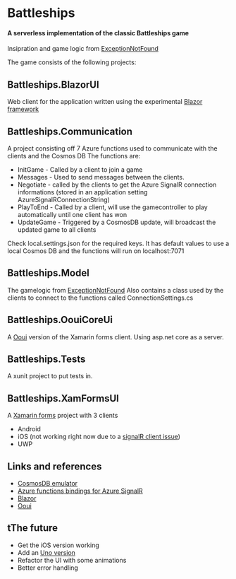 
# Battleships
#### A serverless implementation of the classic Battleships game
Insipration and game logic from [ExceptionNotFound](https://exceptionnotfound.net/modeling-battleship-in-csharp-introduction-and-strategies/)

The game consists of the following projects:
## Battleships.BlazorUI
Web client for the application written using the experimental [Blazor framework](https://blazor.net)
## Battleships.Communication
A project consisting off 7 Azure functions used to communicate with the clients and the Cosmos DB
The functions are:
- InitGame - Called by a client to join a game
- Messages - Used to send messages between the clients. 
- Negotiate - called by the clients to get the Azure SignalR connection informations (stored in an application setting AzureSignalRConnectionString)
- PlayToEnd - Called by a client, will use the gamecontroller to play automatically until one client has won
- UpdateGame - Triggered by a CosmosDB update, will broadcast the updated game to all clients

Check local.settings.json for the required keys.
It has default values to use a local Cosmos DB and the functions will run on localhost:7071

## Battleships.Model
The gamelogic from [ExceptionNotFound](https://exceptionnotfound.net/modeling-battleship-in-csharp-introduction-and-strategies/)
Also contains a class used by the clients to connect to the functions called ConnectionSettings.cs

## Battleships.OouiCoreUi
A [Ooui](https://github.com/praeclarum/ooui) version of the Xamarin forms client. Using asp.net core as a server.

## Battleships.Tests
A xunit project to put tests in.

## Battleships.XamFormsUI
A [Xamarin forms](https://docs.microsoft.com/en-us/xamarin/xamarin-forms/) project with 3 clients
- Android
- iOS (not working right now due to a [signalR client issue](https://github.com/aspnet/SignalR/issues/1886))
- UWP

## Links and references
- [CosmosDB emulator](https://docs.microsoft.com/en-us/azure/cosmos-db/local-emulator)
- [Azure functions bindings for Azure SignalR](https://github.com/anthonychu/AzureAdvocates.WebJobs.Extensions.SignalRService)
- [Blazor](https://blazor.net)
- [Ooui](https://github.com/praeclarum/ooui)

## tThe future
- Get the iOS version working
- Add an [Uno version](http://platform.uno/)
- Refactor the UI with some animations
- Better error handling
